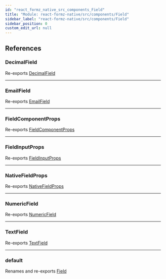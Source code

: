```yaml
---
id: "react_formz_native_src_components_Field"
title: "Module: react-formz-native/src/components/Field"
sidebar_label: "react-formz-native/src/components/Field"
sidebar_position: 0
custom_edit_url: null
---
```


## References

### DecimalField

Re-exports [DecimalField](react_formz_native_src_components_Field_Field_extras.md#decimalfield)

___

### EmailField

Re-exports [EmailField](react_formz_native_src_components_Field_Field_extras.md#emailfield)

___

### FieldComponentProps

Re-exports [FieldComponentProps](../interfaces/react_formz_native_src_components_Field_Field_types.FieldComponentProps.md)

___

### FieldInputProps

Re-exports [FieldInputProps](../interfaces/react_formz_native_src_components_Field_Field_types.FieldInputProps.md)

___

### NativeFieldProps

Re-exports [NativeFieldProps](../interfaces/react_formz_native_src_components_Field_Field_types.NativeFieldProps.md)

___

### NumericField

Re-exports [NumericField](react_formz_native_src_components_Field_Field_extras.md#numericfield)

___

### TextField

Re-exports [TextField](react_formz_native_src_components_Field_Field_extras.md#textfield)

___

### default

Renames and re-exports [Field](react_formz_native_src_components_Field_Field.md#field)
